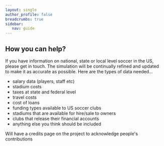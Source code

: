 ```yaml
---
layout: single
author_profile: false
breadcrumbs: true
sidebar:
   nav: guide
---
```


## [](#header-2)How you can help?

If you have information on national, state or local level soccer in the US, please get in touch. The simulation will be continually refined and updated to make it as accurate as possible.
Here are the types of data needed...

*   salary data (players, staff etc)
*   stadium costs
*   taxes at state and federal level
*   travel costs
*   cost of loans
*   funding types available to US soccer clubs
*   stadiums that are available for hire/sale to owners
*   clubs that release their financial accounts
*   anything else you think should be included

Will have a credits page on the project to acknowledge people's contributions